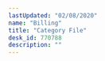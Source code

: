 ```yaml
---
lastUpdated: "02/08/2020"
name: "Billing"
title: "Category File"
desk_id: 770788
description: ""
---
```

